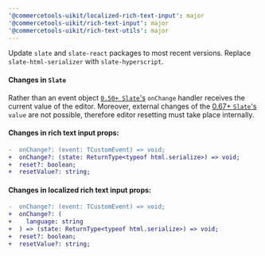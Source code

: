 ```yaml
---
'@commercetools-uikit/localized-rich-text-input': major
'@commercetools-uikit/rich-text-input': major
'@commercetools-uikit/rich-text-utils': major
---
```


Update `slate` and `slate-react` packages to most recent versions.
Replace `slate-html-serializer` with `slate-hyperscript`.

#### Changes in `Slate`
Rather than an event object [`0.50+ Slate`'s](https://github.com/ianstormtaylor/slate/issues/3215) `onChange` handler receives the current value of the editor. Moreover, external changes of the [0.67+ `Slate`'s](https://github.com/ianstormtaylor/slate/releases/tag/slate-react%400.67.0) `value` are not possible, therefore editor resetting must take place internally. 
#### Changes in rich text input props:
```diff
-  onChange?: (event: TCustomEvent) => void;
+  onChange?: (state: ReturnType<typeof html.serialize>) => void;
+  reset?: boolean;
+  resetValue?: string; 
```

#### Changes in localized rich text input props:
```diff
-  onChange?: (event: TCustomEvent) => void;
+  onChange?: (
+    language: string
+  ) => (state: ReturnType<typeof html.serialize>) => void;
+  reset?: boolean;
+  resetValue?: string; 
```





